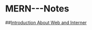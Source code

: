 # MERN---Notes

##[Introduction About Web and Interner](https://1drv.ms/p/s!AttBs2YyWk86iBLhQ8prmxXhEs6A)
